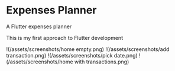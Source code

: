 # Expenses Planner

A Flutter expenses planner

This is my first approach to Flutter development

!(/assets/screenshots/home empty.png)
!(/assets/screenshots/add transaction.png)
!(/assets/screenshots/pick date.png)
!(/assets/screenshots/home with transactions.png)
